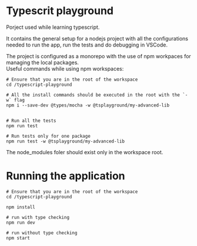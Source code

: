 # Typescrit playground

Porject used while learning typescript.

It contains the general setup for a nodejs project with all the configurations needed to run the app, run the tests and do debugging in VSCode.

The project is configured as a monorepo with the use of npm workpaces for managing the local packages.  
Useful commands while using npm workspaces:

```
# Ensure that you are in the root of the workspace
cd /typescript-playground

# All the install commands should be executed in the root with the `-w` flag
npm i --save-dev @types/mocha -w @tsplayground/my-advanced-lib


# Run all the tests
npm run test

# Run tests only for one package
npm run test -w @tsplayground/my-advanced-lib
```

The node_modules foler should exist only in the workspace root.

# Running the application

```
# Ensure that you are in the root of the workspace
cd /typescript-playground

npm install

# run with type checking
npm run dev

# run without type checking
npm start
```
